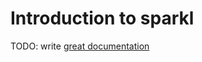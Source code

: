 # Introduction to sparkl

TODO: write [great documentation](http://jacobian.org/writing/what-to-write/)
